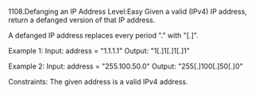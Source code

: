 1108.Defanging an IP Address
Level:Easy
Given a valid (IPv4) IP address, return a defanged version of that IP address.

A defanged IP address replaces every period "." with "[.]".

Example 1:
Input: address = "1.1.1.1"
Output: "1[.]1[.]1[.]1"

Example 2:
Input: address = "255.100.50.0"
Output: "255[.]100[.]50[.]0"
 
Constraints:
The given address is a valid IPv4 address.
